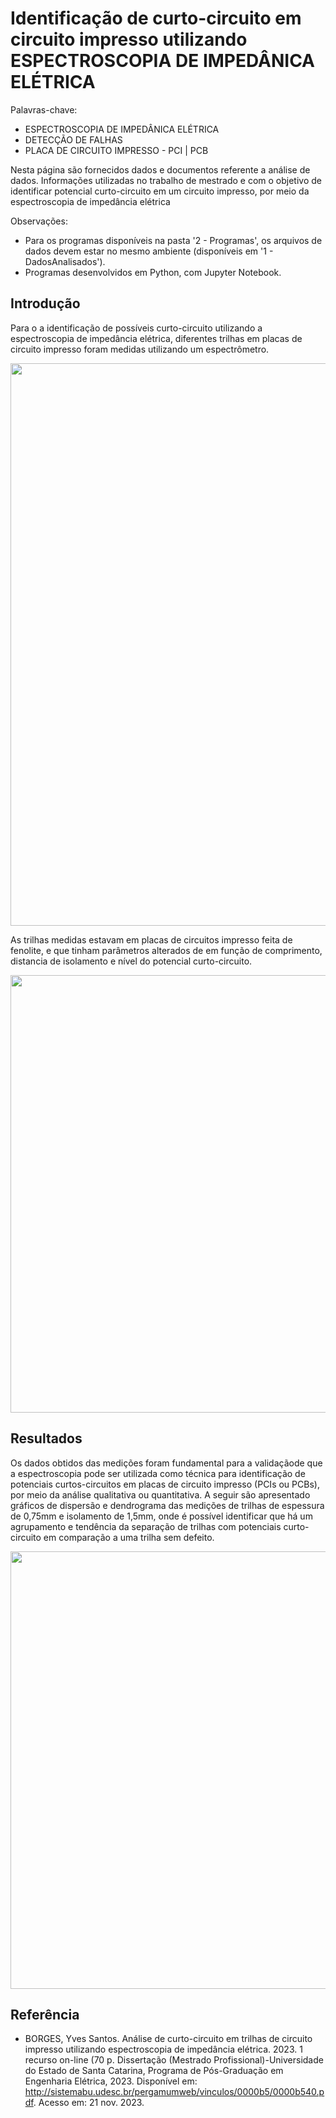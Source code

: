 # Identificação de curto-circuito em circuito impresso utilizando ESPECTROSCOPIA DE IMPEDÂNICA ELÉTRICA

Palavras-chave:
 * ESPECTROSCOPIA DE IMPEDÂNICA ELÉTRICA
 * DETECÇÃO DE FALHAS
 * PLACA DE CIRCUITO IMPRESSO - PCI | PCB




Nesta página são fornecidos dados e documentos referente a análise de dados. Informações utilizadas no trabalho de mestrado e com o objetivo de identificar potencial curto-circuito em um circuito impresso, por meio da espectroscopia de impedância elétrica

Observações:

* Para os programas disponíveis na pasta '2 - Programas', os arquivos de dados devem estar no mesmo ambiente (disponíveis em '1 - DadosAnalisados').
* Programas desenvolvidos em Python, com Jupyter Notebook.


## Introdução 

Para o a identificação de possíveis curto-circuito utilizando a espectroscopia de impedância elétrica, diferentes trilhas em placas de circuito impresso foram medidas utilizando um espectrômetro.

<div align="center">
<img src="https://github.com/YVESSB/InvestigacaoFalhaEmTrilhasPCB/assets/70860093/0db7712d-5561-4edb-96e8-856c96d11ffc.png" width="900px" />
</div>

As trilhas medidas estavam em placas de circuitos impresso feita de fenolite, e que tinham parâmetros alterados de em função de comprimento, distancia de isolamento e nível do potencial curto-circuito.

<div align="center">
<img src="https://github.com/YVESSB/InvestigacaoFalhaEmTrilhasPCB/assets/70860093/639ee0ab-0d52-4ca0-9a01-f3b02a9088b6.png" width="700px" />
</div>

## Resultados

Os dados obtidos das medições foram fundamental para a validaçãode que a espectroscopia pode ser utilizada como técnica para identificação de potenciais curtos-circuitos em placas de circuito impresso (PCIs ou PCBs), por meio da análise qualitativa ou quantitativa. A seguir são apresentado gráficos de dispersão e dendrograma das medições de trilhas de espessura de 0,75mm e isolamento de 1,5mm, onde é possível identificar que há um  agrupamento e tendência da separação de trilhas com potenciais curto-circuito em comparação a uma trilha sem defeito.

<div align="center">
<img src="https://github.com/YVESSB/InvestigacaoFalhaEmTrilhasPCB/assets/70860093/7a170654-44ed-4f21-a4cf-a807e9266b56.png" width="700px" />
</div>


## Referência

* BORGES, Yves Santos. Análise de curto-circuito em trilhas de circuito impresso utilizando espectroscopia de impedância elétrica. 2023. 1 recurso on-line (70 p. Dissertação (Mestrado Profissional)-Universidade do Estado de Santa Catarina, Programa de Pós-Graduação em Engenharia Elétrica, 2023. Disponível em: http://sistemabu.udesc.br/pergamumweb/vinculos/0000b5/0000b540.pdf. Acesso em: 21 nov. 2023.

